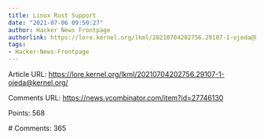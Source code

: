 ```yaml
---
title: Linux Rust Support
date: "2021-07-06 09:50:27"
author: Hacker News Frontpage
authorlink: https://lore.kernel.org/lkml/20210704202756.29107-1-ojeda@kernel.org/
tags:
- Hacker-News-Frontpage
---
```


<p>Article URL: <a href="https://lore.kernel.org/lkml/20210704202756.29107-1-ojeda@kernel.org/">https://lore.kernel.org/lkml/20210704202756.29107-1-ojeda@kernel.org/</a></p>
<p>Comments URL: <a href="https://news.ycombinator.com/item?id=27746130">https://news.ycombinator.com/item?id=27746130</a></p>
<p>Points: 568</p>
<p># Comments: 365</p>
